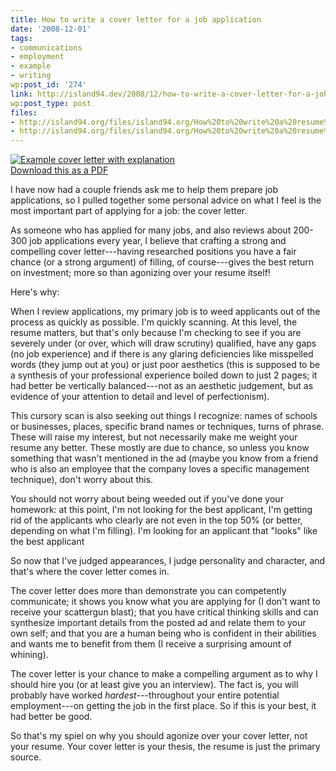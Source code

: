 ```yaml
---
title: How to write a cover letter for a job application
date: '2008-12-01'
tags:
- communications
- employment
- example
- writing
wp:post_id: '274'
link: http://island94.dev/2008/12/how-to-write-a-cover-letter-for-a-job-application/
wp:post_type: post
files:
- http://island94.org/files/island94.org/How%20to%20write%20a%20resume%20cover%20letter.pdf
- http://island94.org/files/island94.org/How%20to%20write%20a%20resume%20cover%20letter.png
---
```


<p><a href="http://island94.org/files/island94.org/How to write a resume cover letter.pdf"><img src="http://island94.org/files/island94.org/How to write a resume cover letter.png" alt="Example cover letter with explanation" /><br />Download this as a PDF</a></p>
<p>I have now had a couple friends ask me to help them prepare job applications, so I pulled together some personal advice on what I feel is the most important part of applying for a job: the cover letter.</p>
<p>As someone who has applied for many jobs, and also reviews about 200-300 job applications every year, I believe that crafting a strong and compelling cover letter---having researched positions you have a fair chance (or a strong argument) of filling, of course---gives the best return on investment; more so than agonizing over your resume itself!</p>
<p>Here's why:</p>
<p>When I review applications, my primary job is to weed applicants out of the process as quickly as possible.  I'm quickly scanning.  At this level, the resume matters, but that's only because I'm checking to see if you are severely under (or over, which will draw scrutiny) qualified, have any gaps (no job experience) and if there is any glaring deficiencies like misspelled words (they jump out at you) or just poor aesthetics (this is supposed to be a synthesis of your professional experience boiled down to just 2 pages; it had better be vertically balanced---not as an aesthetic judgement, but as evidence of your attention to detail and level of perfectionism).</p>
<p>This cursory scan is also seeking out things I recognize: names of schools or businesses, places, specific brand names or techniques, turns of phrase.  These will raise my interest, but not necessarily make me weight your resume any better.  These mostly are due to chance, so unless you know something that wasn't mentioned in the ad (maybe you know from a friend who is also an employee that the company loves a specific management technique), don't worry about this.</p>
<p>You should not worry about being weeded out if you've done your homework: at this point, I'm not looking for the best applicant, I'm getting rid of the applicants who clearly are not even in the top 50% (or better, depending on what I'm filling).  I'm looking for an applicant that "looks" like the best applicant</p>
<p>So now that I've judged appearances, I judge personality and character, and that's where the cover letter comes in.</p>
<p>The cover letter does more than demonstrate you can competently communicate; it shows you know what you are applying for (I don't want to receive your scattergun blast); that you have critical thinking skills and can synthesize important details from the posted ad and relate them to your own self; and that you are a human being who is confident in their abilities and wants me to benefit from them (I receive a surprising amount of whining).</p>
<p>The cover letter is your chance to make a compelling argument as to why I should hire you (or at least give you an interview).  The fact is, you will probably have worked <em>hardest</em>---throughout your entire potential employment---on getting the job in the first place.  So if this is your best, it had better be good.</p>
<p>So that's my spiel on why you should agonize over your cover letter, not your resume.  Your cover letter is your thesis, the resume is just the primary source.</p>
